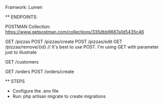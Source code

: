 Framwork: Lumen

** ENDPOINTS:

POSTMAN Collection: https://www.getpostman.com/collections/335dbb9667a1d5435c46

GET /pizzas
POST /pizzas/create
POST /pizzas/edit
GET /pizzas/remove/{id} // It's best to use POST. I'm using GET with parameter just to illustrate

GET /customers

GET /orders
POST /orders/create


** STEPS

* Configure the .env file
* Run: php artisan migrate to create migrations